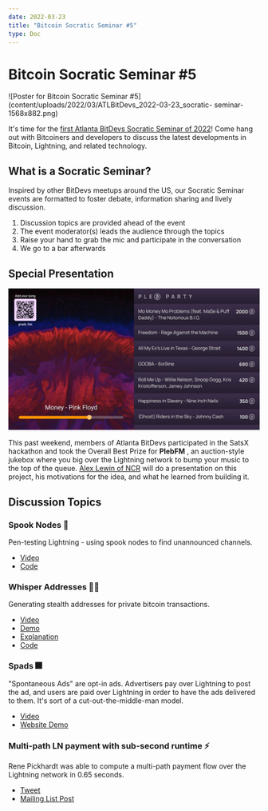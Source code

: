 ```yaml
---
date: 2022-03-23
title: "Bitcoin Socratic Seminar #5"
type: Doc
---
```

# Bitcoin Socratic Seminar #5

![Poster for Bitcoin Socratic Seminar
#5](content/uploads/2022/03/ATLBitDevs_2022-03-23_socratic-
seminar-1568x882.png)

It's time for the [first Atlanta BitDevs Socratic Seminar of
2022](https://www.meetup.com/atlantabitdevs/events/283224005/)! Come hang out
with Bitcoiners and developers to discuss the latest developments in Bitcoin,
Lightning, and related technology.

## What is a Socratic Seminar?

Inspired by other BitDevs meetups around the US, our Socratic Seminar events
are formatted to foster debate, information sharing and lively discussion.

  1. Discussion topics are provided ahead of the event
  2. The event moderator(s) leads the audience through the topics
  3. Raise your hand to grab the mic and participate in the conversation
  4. We go to a bar afterwards

## Special Presentation

![](content/uploads/2022/03/pleb-fm-leaderboard-1024x576.jpg)

This past weekend, members of Atlanta BitDevs participated in the SatsX
hackathon and took the Overall Best Prize for **PlebFM** , an auction-style
jukebox where you big over the Lightning network to bump your music to the top
of the queue. [Alex Lewin of NCR](https://twitter.com/Cork__Screw) will do a
presentation on this project, his motivations for the idea, and what he
learned from building it.

## Discussion Topics

### Spook Nodes 👻

Pen-testing Lightning - using spook nodes to find unannounced channels.

  * [Video](https://youtu.be/_AwXSzzc9k0?t=8)
  * [Code](https://github.com/BitcoinDevShop/hidden-lightning-network)

### Whisper Addresses 🕵️‍♀️

Generating stealth addresses for private bitcoin transactions.

  * [Video](https://youtu.be/_AwXSzzc9k0?t=211)
  * [Demo](https://whispervillage.org/)
  * [Explanation](https://github.com/ArcadeCity/WhisperVillage/wiki/Whisper-Addresses)
  * [Code](https://github.com/ArcadeCity/WhisperVillage)

### Spads 🎆

"Spontaneous Ads" are opt-in ads. Advertisers pay over Lightning to post the
ad, and users are paid over Lightning in order to have the ads delivered to
them. It's sort of a cut-out-the-middle-man model.

  * [Video](https://youtu.be/_AwXSzzc9k0?t=1450)
  * [Website Demo](https://lnspads.com/)

### Multi-path LN payment with sub-second runtime ⚡️

Rene Pickhardt was able to compute a multi-path payment flow over the
Lightning network in 0.65 seconds.

  * [Tweet](https://twitter.com/renepickhardt/status/1501898812620685318?s=12)
  * [Mailing List Post](https://lists.linuxfoundation.org/pipermail/lightning-dev/2022-March/003510.html)

##